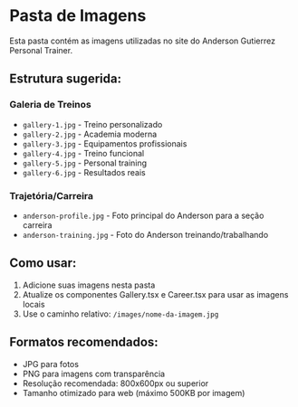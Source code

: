 # Pasta de Imagens

Esta pasta contém as imagens utilizadas no site do Anderson Gutierrez Personal Trainer.

## Estrutura sugerida:

### Galeria de Treinos
- `gallery-1.jpg` - Treino personalizado
- `gallery-2.jpg` - Academia moderna  
- `gallery-3.jpg` - Equipamentos profissionais
- `gallery-4.jpg` - Treino funcional
- `gallery-5.jpg` - Personal training
- `gallery-6.jpg` - Resultados reais

### Trajetória/Carreira
- `anderson-profile.jpg` - Foto principal do Anderson para a seção carreira
- `anderson-training.jpg` - Foto do Anderson treinando/trabalhando

## Como usar:

1. Adicione suas imagens nesta pasta
2. Atualize os componentes Gallery.tsx e Career.tsx para usar as imagens locais
3. Use o caminho relativo: `/images/nome-da-imagem.jpg`

## Formatos recomendados:
- JPG para fotos
- PNG para imagens com transparência
- Resolução recomendada: 800x600px ou superior
- Tamanho otimizado para web (máximo 500KB por imagem)